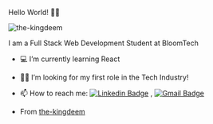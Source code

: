 Hello World! 👋🏾
<p align="left"> <img src="https://komarev.com/ghpvc/?username=the-kingdeem" alt="the-kingdeem" /> </p>

I am a Full Stack Web Development Student at BloomTech

- 💻 I’m currently learning React 
- 🙏🏾 I’m looking for my first role in the Tech Industry! 


- 📫 How to reach me: [![Linkedin Badge](https://img.shields.io/badge/-LinkedIn-blue?style=flat-square&logo=Linkedin&logoColor=white&link=https://www.linkedin.com/in/kadeem-robinson/)](https://www.linkedin.com/in/kadeem-robinson/) , [![Gmail Badge](https://img.shields.io/badge/-Gmail-c14438?style=flat-square&logo=Gmail&logoColor=white&link=mailto:kadeem1robinson@gmail.com.com)](mailto:kadeem1robinson@gmail.com)


* From [the-kingdeem](https://github.com/the-kingdeem)
